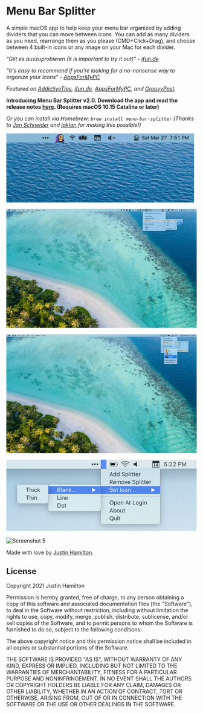 # Menu Bar Splitter

A simple macOS app to help keep your menu bar organized by adding dividers that you can move between icons. You can add as many dividers as you need, rearrange them as you please (CMD+Click+Drag), and choose between 4 built-in icons or any image on your Mac for each divider.

*"Gilt es auszuprobieren (It is important to try it out)" - [ifun.de](https://www.ifun.de/menu-bar-splitter-sorgt-fuer-mehr-uebersicht-in-der-menueleiste-147440/)*

*"It's easy to recommend if you're looking for a no-nonsense way to organize your icons" - [AppsForMyPC](https://www.appsformypc.com/2020/01/menu-bar-splitter-for-mac/)*

*Featured on [AddictiveTips](https://www.addictivetips.com/mac-os/add-dividers-to-the-menu-bar-on-macos/), [ifun.de](https://www.ifun.de/menu-bar-splitter-sorgt-fuer-mehr-uebersicht-in-der-menueleiste-147440/), [AppsForMyPC](https://www.appsformypc.com/2020/01/menu-bar-splitter-for-mac/), and [GroovyPost](https://www.groovypost.com/howto/use-menu-bar-dividers-on-your-mac-and-get-better-organized/).*

**Introducing Menu Bar Splitter v2.0. Download the app and read the release notes [here](https://github.com/jwhamilton99/menu-bar-splitter/releases/tag/2.0). (Requires macOS 10.15 Catalina or later)**

*Or you can install via Homebrew: `brew install menu-bar-splitter` (Thanks to [Jon Schneider](https://github.com/Jon-Schneider) and [jaklan](https://github.com/jaklan) for making this possible!)*

![Screenshot 1](/img/sc3.png)

![Screenshot 2](/img/sc1.png)

![Screenshot 3](/img/sc2.png)

![Screenshot 4](/img/sc4.png)

![Screenshot 5](/img/sc5.png)

Made with love by [Justin Hamilton](https://www.jwhamilton.co).

## License

Copyright 2021 Justin Hamilton

Permission is hereby granted, free of charge, to any person obtaining a copy of this software and associated documentation files (the "Software"), to deal in the Software without restriction, including without limitation the rights to use, copy, modify, merge, publish, distribute, sublicense, and/or sell copies of the Software, and to permit persons to whom the Software is furnished to do so, subject to the following conditions:

The above copyright notice and this permission notice shall be included in all copies or substantial portions of the Software.

THE SOFTWARE IS PROVIDED "AS IS", WITHOUT WARRANTY OF ANY KIND, EXPRESS OR IMPLIED, INCLUDING BUT NOT LIMITED TO THE WARRANTIES OF MERCHANTABILITY, FITNESS FOR A PARTICULAR PURPOSE AND NONINFRINGEMENT. IN NO EVENT SHALL THE AUTHORS OR COPYRIGHT HOLDERS BE LIABLE FOR ANY CLAIM, DAMAGES OR OTHER LIABILITY, WHETHER IN AN ACTION OF CONTRACT, TORT OR OTHERWISE, ARISING FROM, OUT OF OR IN CONNECTION WITH THE SOFTWARE OR THE USE OR OTHER DEALINGS IN THE SOFTWARE.
